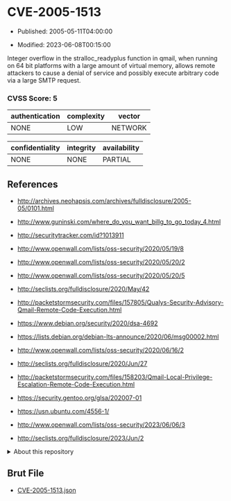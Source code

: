 # CVE-2005-1513

- Published: 2005-05-11T04:00:00

- Modified: 2023-06-08T00:15:00

Integer overflow in the stralloc_readyplus function in qmail, when running on 64 bit platforms with a large amount of virtual memory, allows remote attackers to cause a denial of service and possibly execute arbitrary code via a large SMTP request.

### CVSS Score: **5**

| authentication | complexity | vector |
| --- | --- | --- |
| NONE | LOW | NETWORK |

| confidentiality | integrity | availability |
| --- | --- | --- |
| NONE | NONE | PARTIAL |

## References

* http://archives.neohapsis.com/archives/fulldisclosure/2005-05/0101.html

* http://www.guninski.com/where_do_you_want_billg_to_go_today_4.html

* http://securitytracker.com/id?1013911

* http://www.openwall.com/lists/oss-security/2020/05/19/8

* http://www.openwall.com/lists/oss-security/2020/05/20/2

* http://www.openwall.com/lists/oss-security/2020/05/20/5

* http://seclists.org/fulldisclosure/2020/May/42

* http://packetstormsecurity.com/files/157805/Qualys-Security-Advisory-Qmail-Remote-Code-Execution.html

* https://www.debian.org/security/2020/dsa-4692

* https://lists.debian.org/debian-lts-announce/2020/06/msg00002.html

* http://www.openwall.com/lists/oss-security/2020/06/16/2

* http://seclists.org/fulldisclosure/2020/Jun/27

* http://packetstormsecurity.com/files/158203/Qmail-Local-Privilege-Escalation-Remote-Code-Execution.html

* https://security.gentoo.org/glsa/202007-01

* https://usn.ubuntu.com/4556-1/

* http://www.openwall.com/lists/oss-security/2023/06/06/3

* http://seclists.org/fulldisclosure/2023/Jun/2

<details>
<summary>About this repository</summary> 

  This repository is part of the project [Live Hack CVE](https://github.com/Live-Hack-CVE). Main website can be found [www.live-hack.org](https://www.live-hack.org) 
  
  Made by [Sn0wAlice](https://github.com/Sn0wAlice) for the people that care about security and need to have a feed of the latest CVEs. Hope you enjoy it, don't forget to star the repo and follow me on [Twitter](https://twitter.com/Sn0wAlice) and [Github](https://github.com/Sn0wAlice). And that is my [personnal website](https://www.alice-snow.me/)

  - [Home Page](https://github.com/Live-Hack-CVE)
  - [Framework](https://github.com/Live-Hack-CVE/cve-framework)
  - [CVE database](https://github.com/Live-Hack-CVE/full_database)
  - [Changelog](https://github.com/Live-Hack-CVE/Changelog)
</details>

## Brut File

* [CVE-2005-1513.json](https://raw.githubusercontent.com/Live-Hack-CVE/full_database/main/cves/2005/CVE-2005-1513.json)

